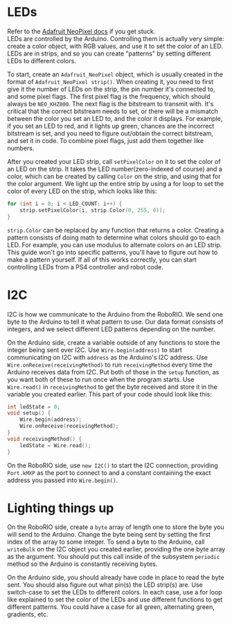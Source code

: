 LEDs
===
Refer to the [Adafruit NeoPixel docs](https://adafruit.github.io/Adafruit_NeoPixel/html/class_adafruit___neo_pixel.html) if you get stuck.  
LEDs are controlled by the Arduino. Controlling them is actually very simple: create a color object, with RGB values, and use it to set the color of an LED. LEDs are in strips, and so you can create "patterns" by setting different LEDs to different colors.  

To start, create an `Adafruit_NeoPixel` object, which is usually created in the format of `Adafruit_NeoPixel strip()`. When creating it, you need to first give it the number of LEDs on the strip, the pin number it's connected to, and some pixel flags. The first pixel flag is the frequency, which should always be `NEO_KHZ800`. The next flag is the bitstream to transmit with. It's critical that the correct bitstream needs to set, or there will be a mismatch between the color you set an LED to, and the color it displays. For example, if you set an LED to red, and it lights up green, chances are the incorrect bitstream is set, and you need to figure out/obtain the correct bitstream, and set it in code. To combine pixel flags, just add them together like numbers.  

After you created your LED strip, call `setPixelColor` on it to set the color of an LED on the strip. It takes the LED number(zero-indexed of course) and a color, which can be created by calling `Color` on the strip, and using that for the color argument. We light up the entire strip by using a for loop to set the color of every LED on the strip, which looks like this:
```c++
for (int i = 0; i < LED_COUNT; i++) {
	strip.setPixelColor(i, strip.Color(0, 255, 0));
}
```

`strip.Color` can be replaced by any function that returns a color. Creating a pattern consists of doing math to determine what colors should go to each LED. For example, you can use modulus to alternate colors on an LED strip. This guide won't go into specific patterns, you'll have to figure out how to make a pattern yourself.
If all of this works correctly, you can start controlling LEDs from a PS4 controller and robot code.

I2C
===
I2C is how we communicate to the Arduino from the RoboRIO. We send one byte to the Arduino to tell it what pattern to use. Our data format consists of integers, and we select different LED patterns depending on the number.  

On the Arduino side, create a variable outside of any functions to store the integer being sent over I2C. Use `Wire.begin(address)` to start communicating on I2C with `address` as the Arduino's I2C address. Use `Wire.onReceive(receivingMethod)` to run `receivingMethod` every time the Arduino receives data from I2C. Put both of those in the `setup` function, as you want both of these to run once when the program starts. Use `Wire.read()` in `receivingMethod` to get the byte received and store it in the variable you created earlier. This part of your code should look like this:
```c++
int ledState = 0;
void setup() {
	Wire.begin(address);
	Wire.onReceive(receivingMethod);
}
void receivingMethod() {
	ledState = Wire.read();
}
```

On the RoboRIO side, use `new I2C()` to start the I2C connection, providing `Port.kMXP` as the port to connect to and a constant containing the exact address you passed into `Wire.begin()`.

Lighting things up
===
On the RoboRIO side, create a `byte` array of length one to store the byte you will send to the Arduino. Change the byte being sent by setting the first index of the array to some integer. To send a byte to the Arduino, call `writeBulk` on the I2C object you created earlier, providing the one byte array as the argument. You should put this call inside of the subsystem `periodic` method so the Arduino is constantly receiving bytes.  

On the Arduino side, you should already have code in place to read the byte sent. You should also figure out what pin(s) the LED strip(s) are. Use switch-case to set the LEDs to different colors. In each case, use a for loop like explained to set the color of the LEDs and use different functions to get different patterns. You could have a case for all green, alternating green, gradients, etc. 
